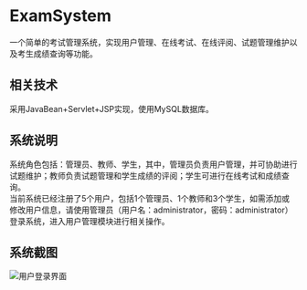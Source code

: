 # ExamSystem
一个简单的考试管理系统，实现用户管理、在线考试、在线评阅、试题管理维护以及考生成绩查询等功能。
## 相关技术
采用JavaBean+Servlet+JSP实现，使用MySQL数据库。
## 系统说明
系统角色包括：管理员、教师、学生，其中，管理员负责用户管理，并可协助进行试题维护；教师负责试题管理和学生成绩的评阅；学生可进行在线考试和成绩查询。<br>
当前系统已经注册了5个用户，包括1个管理员、1个教师和3个学生，如需添加或修改用户信息，请使用管理员（用户名：administrator，密码：administrator）登录系统，进入用户管理模块进行相关操作。
## 系统截图
![用户登录界面](ExamSystem/blob/master/screenshots/login.png)
